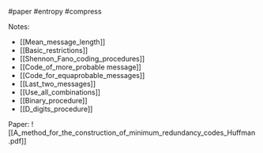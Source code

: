 #paper  #entropy  #compress 

Notes:
- [[Mean_message_length]]
- [[Basic_restrictions]]
- [[Shennon_Fano_coding_procedures]]
- [[Code_of_more_probable message]]
- [[Code_for_equaprobable_messages]]
- [[Last_two_messages]]
- [[Use_all_combinations]]
- [[Binary_procedure]]
- [[D_digits_procedure]]



Paper:
![[A_method_for_the_construction_of_minimum_redundancy_codes_Huffman.pdf]]